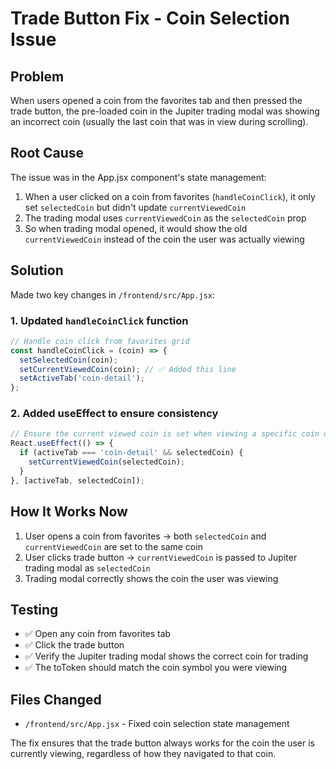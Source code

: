# Trade Button Fix - Coin Selection Issue

## Problem
When users opened a coin from the favorites tab and then pressed the trade button, the pre-loaded coin in the Jupiter trading modal was showing an incorrect coin (usually the last coin that was in view during scrolling).

## Root Cause
The issue was in the App.jsx component's state management:

1. When a user clicked on a coin from favorites (`handleCoinClick`), it only set `selectedCoin` but didn't update `currentViewedCoin`
2. The trading modal uses `currentViewedCoin` as the `selectedCoin` prop
3. So when trading modal opened, it would show the old `currentViewedCoin` instead of the coin the user was actually viewing

## Solution
Made two key changes in `/frontend/src/App.jsx`:

### 1. Updated `handleCoinClick` function
```jsx
// Handle coin click from favorites grid
const handleCoinClick = (coin) => {
  setSelectedCoin(coin);
  setCurrentViewedCoin(coin); // ✅ Added this line
  setActiveTab('coin-detail');
};
```

### 2. Added useEffect to ensure consistency
```jsx
// Ensure the current viewed coin is set when viewing a specific coin detail
React.useEffect(() => {
  if (activeTab === 'coin-detail' && selectedCoin) {
    setCurrentViewedCoin(selectedCoin);
  }
}, [activeTab, selectedCoin]);
```

## How It Works Now
1. User opens a coin from favorites → both `selectedCoin` and `currentViewedCoin` are set to the same coin
2. User clicks trade button → `currentViewedCoin` is passed to Jupiter trading modal as `selectedCoin`
3. Trading modal correctly shows the coin the user was viewing

## Testing
- ✅ Open any coin from favorites tab
- ✅ Click the trade button
- ✅ Verify the Jupiter trading modal shows the correct coin for trading
- ✅ The toToken should match the coin symbol you were viewing

## Files Changed
- `/frontend/src/App.jsx` - Fixed coin selection state management

The fix ensures that the trade button always works for the coin the user is currently viewing, regardless of how they navigated to that coin.
